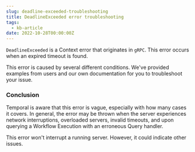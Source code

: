 ```yaml
---
slug: deadline-exceeded-troubleshooting
title: DeadlineExceeded error troubleshooting
tags:
  - kb-article
date: 2022-10-28T00:00:00Z
---
```


`DeadlineExceeded` is a Context error that originates in `gRPC`.
This error occurs when an expired timeout is found.

This error is caused by several different conditions.
We've provided examples from users and our own documentation for you to troubleshoot your issue.

### Conclusion

Temporal is aware that this error is vague, especially with how many cases it covers.
In general, the error may be thrown when the server experiences network interruptions, overloaded servers, invalid timeouts, and upon querying a Workflow Execution with an erroneous Query handler.

This error won't interrupt a running server.
However, it could indicate other issues.
